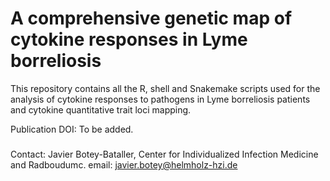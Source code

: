# A comprehensive genetic map of cytokine responses in Lyme borreliosis

This repository contains all the R, shell and Snakemake scripts used for the analysis of cytokine responses to pathogens in Lyme borreliosis patients and cytokine quantitative trait loci mapping.

Publication DOI: To be added.

#####

Contact: Javier Botey-Bataller, Center for Individualized Infection Medicine and Radboudumc.
email: javier.botey@helmholz-hzi.de

